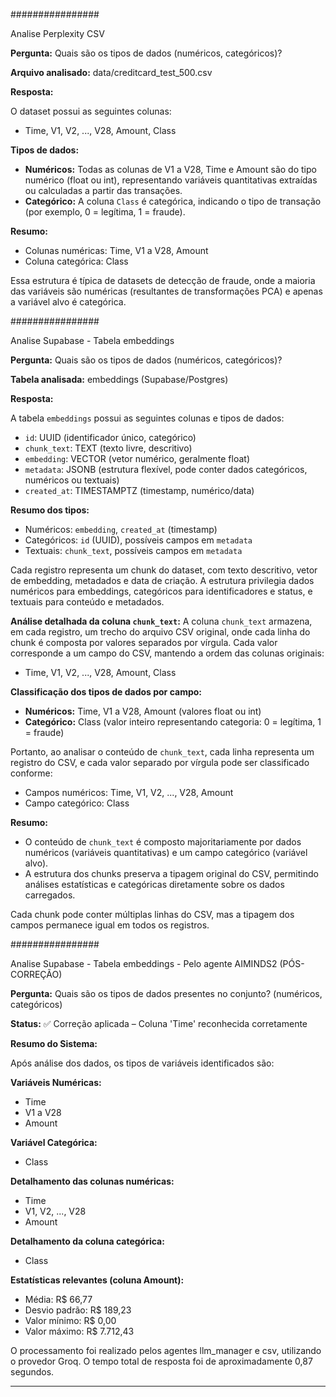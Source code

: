 ################

Analise Perplexity CSV

**Pergunta:** Quais são os tipos de dados (numéricos, categóricos)?

**Arquivo analisado:** data/creditcard_test_500.csv

**Resposta:**

O dataset possui as seguintes colunas:
- Time, V1, V2, ..., V28, Amount, Class

**Tipos de dados:**
- **Numéricos:** Todas as colunas de V1 a V28, Time e Amount são do tipo numérico (float ou int), representando variáveis quantitativas extraídas ou calculadas a partir das transações.
- **Categórico:** A coluna `Class` é categórica, indicando o tipo de transação (por exemplo, 0 = legítima, 1 = fraude).

**Resumo:**
- Colunas numéricas: Time, V1 a V28, Amount
- Coluna categórica: Class

Essa estrutura é típica de datasets de detecção de fraude, onde a maioria das variáveis são numéricas (resultantes de transformações PCA) e apenas a variável alvo é categórica.

################

Analise Supabase - Tabela embeddings

**Pergunta:** Quais são os tipos de dados (numéricos, categóricos)?

**Tabela analisada:** embeddings (Supabase/Postgres)

**Resposta:**

A tabela `embeddings` possui as seguintes colunas e tipos de dados:
- `id`: UUID (identificador único, categórico)
- `chunk_text`: TEXT (texto livre, descritivo)
- `embedding`: VECTOR (vetor numérico, geralmente float)
- `metadata`: JSONB (estrutura flexível, pode conter dados categóricos, numéricos ou textuais)
- `created_at`: TIMESTAMPTZ (timestamp, numérico/data)

**Resumo dos tipos:**
- Numéricos: `embedding`, `created_at` (timestamp)
- Categóricos: `id` (UUID), possíveis campos em `metadata`
- Textuais: `chunk_text`, possíveis campos em `metadata`

Cada registro representa um chunk do dataset, com texto descritivo, vetor de embedding, metadados e data de criação. A estrutura privilegia dados numéricos para embeddings, categóricos para identificadores e status, e textuais para conteúdo e metadados.

**Análise detalhada da coluna `chunk_text`:**
A coluna `chunk_text` armazena, em cada registro, um trecho do arquivo CSV original, onde cada linha do chunk é composta por valores separados por vírgula. Cada valor corresponde a um campo do CSV, mantendo a ordem das colunas originais:
- Time, V1, V2, ..., V28, Amount, Class

**Classificação dos tipos de dados por campo:**
- **Numéricos:** Time, V1 a V28, Amount (valores float ou int)
- **Categórico:** Class (valor inteiro representando categoria: 0 = legítima, 1 = fraude)

Portanto, ao analisar o conteúdo de `chunk_text`, cada linha representa um registro do CSV, e cada valor separado por vírgula pode ser classificado conforme:
- Campos numéricos: Time, V1, V2, ..., V28, Amount
- Campo categórico: Class

**Resumo:**
- O conteúdo de `chunk_text` é composto majoritariamente por dados numéricos (variáveis quantitativas) e um campo categórico (variável alvo).
- A estrutura dos chunks preserva a tipagem original do CSV, permitindo análises estatísticas e categóricas diretamente sobre os dados carregados.

Cada chunk pode conter múltiplas linhas do CSV, mas a tipagem dos campos permanece igual em todos os registros.


################

Analise Supabase - Tabela embeddings - Pelo agente AIMINDS2 (PÓS-CORREÇÃO)

**Pergunta:** Quais são os tipos de dados presentes no conjunto? (numéricos, categóricos)

**Status:** ✅ Correção aplicada – Coluna 'Time' reconhecida corretamente

**Resumo do Sistema:**

Após análise dos dados, os tipos de variáveis identificados são:

**Variáveis Numéricas:**
- Time
- V1 a V28
- Amount

**Variável Categórica:**
- Class

**Detalhamento das colunas numéricas:**
- Time
- V1, V2, ..., V28
- Amount

**Detalhamento da coluna categórica:**
- Class

**Estatísticas relevantes (coluna Amount):**
- Média: R$ 66,77
- Desvio padrão: R$ 189,23
- Valor mínimo: R$ 0,00
- Valor máximo: R$ 7.712,43

O processamento foi realizado pelos agentes llm_manager e csv, utilizando o provedor Groq. O tempo total de resposta foi de aproximadamente 0,87 segundos.

---



